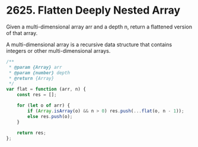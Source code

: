 # 2625. Flatten Deeply Nested Array

Given a multi-dimensional array arr and a depth n, return a flattened version of that array.

A multi-dimensional array is a recursive data structure that contains integers or other multi-dimensional arrays.

```js
/**
 * @param {Array} arr
 * @param {number} depth
 * @return {Array}
 */
var flat = function (arr, n) {
    const res = [];

    for (let o of arr) {
        if (Array.isArray(o) && n > 0) res.push(...flat(o, n - 1));
        else res.push(o);
    }
    
    return res;
};
```
